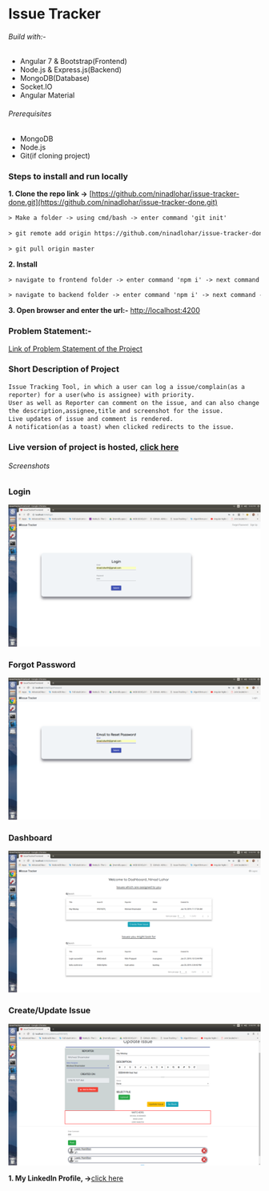 # Issue Tracker

###### Build with:-
- Angular 7 & Bootstrap(Frontend)
- Node.js & Express.js(Backend)
- MongoDB(Database)
- Socket.IO
- Angular Material

###### Prerequisites
- MongoDB
- Node.js
- Git(if cloning project)

### Steps to install and run locally
**1. Clone the repo link ->** [https://github.com/ninadlohar/issue-tracker-done.git](https://github.com/ninadlohar/issue-tracker-done.git)
````html
> Make a folder -> using cmd/bash -> enter command 'git init'
````
````html
> git remote add origin https://github.com/ninadlohar/issue-tracker-done.git
````
````html
> git pull origin master
````
**2. Install**
````html
> navigate to frontend folder -> enter command 'npm i' -> next command -> 'ng serve'
````
````html
> navigate to backend folder -> enter command 'npm i' -> next command -> 'nodemon app'
````
**3. Open browser and enter the url:-** [http://localhost:4200](http://localhost:4200)

### Problem Statement:-
[Link of Problem Statement of the Project](https://s3-ap-southeast-1.amazonaws.com/edwisor-india-bucket/projects/web/web03/Web030103-Issue-Tracking-Tool.pdf)

### Short Description of Project
```
Issue Tracking Tool, in which a user can log a issue/complain(as a reporter) for a user(who is assignee) with priority.
User as well as Reporter can comment on the issue, and can also change the description,assignee,title and screenshot for the issue.
Live updates of issue and comment is rendered.
A notification(as a toast) when clicked redirects to the issue.
```

### Live version of project is hosted, [click here](http://kovacs-issue-tracker.online/)

###### Screenshots

### Login

![Screenshot](https://github.com/ninadlohar/issue-tracker-done/blob/master/issue-tracker-frontend/src/assets/login.png)

### Forgot Password

![Screenshot](https://github.com/ninadlohar/issue-tracker-done/blob/master/issue-tracker-frontend/src/assets/forgotPassword.png)

### Dashboard

![Screenshot](https://github.com/ninadlohar/issue-tracker-done/blob/master/issue-tracker-frontend/src/assets/issueDashboard.png)

### Create/Update Issue

![Screenshot](https://github.com/ninadlohar/issue-tracker-done/blob/master/issue-tracker-frontend/src/assets/upadte%20Issue.png)

**1. My LinkedIn Profile, ->**[click here](https://www.linkedin.com/in/ninad-lohar-448705ab/)
